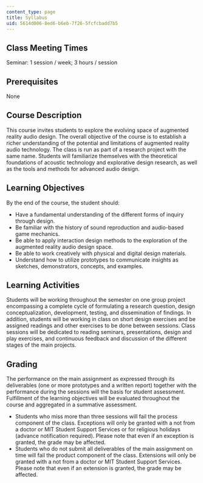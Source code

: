 ```yaml
---
content_type: page
title: Syllabus
uid: 5614d006-8ed6-b6eb-7f26-5fcfcbadd7b5
---
```


Class Meeting Times
-------------------

Seminar: 1 session / week; 3 hours / session

Prerequisites
-------------

None

Course Description
------------------

This course invites students to explore the evolving space of augmented reality audio design. The overall objective of the course is to establish a richer understanding of the potential and limitations of augmented reality audio technology. The class is run as part of a research project with the same name. Students will familiarize themselves with the theoretical foundations of acoustic technology and explorative design research, as well as the tools and methods for advanced audio design.

Learning Objectives
-------------------

By the end of the course, the student should:

*   Have a fundamental understanding of the different forms of inquiry through design.
*   Be familiar with the history of sound reproduction and audio-based game mechanics.
*   Be able to apply interaction design methods to the exploration of the augmented reality audio design space.
*   Be able to work creatively with physical and digital design materials.
*   Understand how to utilize prototypes to communicate insights as sketches, demonstrators, concepts, and examples.

Learning Activities
-------------------

Students will be working throughout the semester on one group project encompassing a complete cycle of formulating a research question, design conceptualization, development, testing, and dissemination of findings. In addition, students will be working in class on short design exercises and be assigned readings and other exercises to be done between sessions. Class sessions will be dedicated to reading seminars, presentations, design and play exercises, and continuous feedback and discussion of the different stages of the main projects.

Grading
-------

The performance on the main assignment as expressed through its deliverables (one or more prototypes and a written report) together with the performance during the sessions will the basis for student assessment. Fulfillment of the learning objectives will be evaluated throughout the course and aggregated in a summative assessment.

*   Students who miss more than three sessions will fail the process component of the class. Exceptions will only be granted with a not from a doctor or MIT Student Support Services or for religious holidays (advance notification required). Please note that even if an exception is granted, the grade may be affected.
*   Students who do not submit all deliverables of the main assignment on time will fail the product component of the class. Extensions will only be granted with a not from a doctor or MIT Student Support Services. Please note that even if an extension is granted, the grade may be affected.